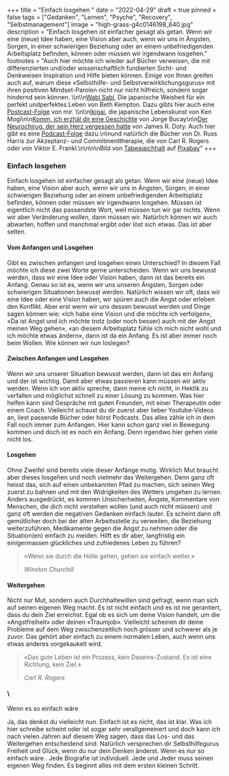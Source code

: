 +++
title = "Einfach losgehen "
date = "2022-04-29"
draft = true
pinned = false
tags = ["Gedanken", "Lernen", "Psyche", "Recovery", "Selbstmanagement"]
image = "high-grass-g4c0146198_640.jpg"
description = "Einfach losgehen ist einfacher gesagt als getan. Wenn wir eine (neue) Idee haben, eine Vision aber auch, wenn wir uns in Ängsten, Sorgen, in einer schwierigen Beziehung oder an einem unbefriedigenden Arbeitsplatz befinden, können oder müssen wir irgendwann losgehen."
footnotes = "Auch hier möchte ich wieder auf Bücher verweisen, die mit differenzierten und/oder wissenschaftlich fundierten Sicht- und Denkweisen Inspiration und Hilfe bieten können. Einige von Ihnen greifen auch auf, warum diese «Selbsthilfe- und Selbstverwirklichungsgurus» mit ihren positiven Mindset-Parolen nicht nur nicht hilfreich, sondern sogar hindernd sein können. \\\n\\\n[Wabi Sabi](https://www.exlibris.ch/de/buecher-buch/deutschsprachige-buecher/beth-kempton/wabi-sabi/id/9783431041194?gclid=CjwKCAjw9qiTBhBbEiwAp-GE0Z5wmlaBbSeAeY8teIsFN_SCByCEVG_qZ1rpDZ5GD9kNfLGhV2bVXxoC3-8QAvD_BwE&gclsrc=aw.ds), Die japanische Weisheit für ein perfekt undperfektes Leben von Beth Kempton. Dazu gibts hier auch eine [Postcast-Folge](https://entwicklungsfreiraum.podigee.io/4-wabi-sabi) von mir. \\\n\\\n[Ikigai](https://www.bensblog.ch/ikigai-schon-wieder/), die japanische Lebenskunst von Ken Mogi\n\n[Komm, ich erzhäl dir eine Geschichte](https://www.exlibris.ch/de/suche/?q=komm%20ich%20erzähl%20dir%20eine%20geschichte&Kategorie=Bücher%3EBücher%20Deutsch) von Jorge Bucay\n\n[Der Neurochirug, der sein Herz vergessen hatte](https://www.exlibris.ch/de/buecher-buch/deutschsprachige-buecher/james-r-doty/der-neurochirurg-der-sein-herz-vergessen-hatte/id/9783958031104?gclid=CjwKCAjw9qiTBhBbEiwAp-GE0ZpXVjDvCMpxRKUGC5g_VETflN2nabaOS_9Z2-WNaxUksD4T30T-BBoCplAQAvD_BwE&gclsrc=aw.ds) von James R. Doty. Auch hier gibt es eine [Podcast-Folge](https://entwicklungsfreiraum.podigee.io/31-neue-episode#t=2) dazu.\n\nund natürlich die Bücher von Dr. Russ Harris zur Akzeptanz- und Commitmenttherapie, die von Carl R. Rogers oder von Viktor E. Frankl.\n\n\n\nBild von [Tabeajaichhalt](https://pixabay.com/de/users/tabeajaichhalt-745002/?utm_source=link-attribution&utm_medium=referral&utm_campaign=image&utm_content=1504289) auf [Pixabay](https://pixabay.com/de/?utm_source=link-attribution&utm_medium=referral&utm_campaign=image&utm_content=1504289)"
+++
### Einfach losgehen

Einfach losgehen ist einfacher gesagt als getan. Wenn wir eine (neue) Idee haben, eine Vision aber auch, wenn wir uns in Ängsten, Sorgen, in einer schwierigen Beziehung oder an einem unbefriedigenden Arbeitsplatz befinden, können oder müssen wir irgendwann losgehen. Müssen ist eigentlich nicht das passendste Wort, weil müssen tun wir gar nichts. Wenn wir aber Veränderung wollen, dann müssen wir. Natürlich können wir auch abwarten, hoffen und manchmal ergibt oder löst sich etwas. Das ist aber selten. 

#### Vom Anfangen und Losgehen

Gibt es zwischen anfangen und losgehen einen Unterschied? In diesem Fall möchte ich diese zwei Worte gerne unterscheiden. Wenn wir uns bewusst werden, dass wir eine Idee oder Vision haben, dann ist das bereits ein Anfang. Genau so ist es, wenn wir uns unseren Ängsten, Sorgen oder schwierigen Situationen bewusst werden. Natürlich wissen wir oft, dass wir eine Idee oder eine Vision haben, wir spüren auch die Angst oder erleben den Konflikt. Aber erst wenn wir uns dessen bewusst werden und Dinge sagen können wie: «Ich habe eine Vision und die möchte ich verfolgen», «Da ist Angst und ich möchte trotz (oder noch besser) auch mit der Angst meinen Weg gehen», «an diesem Arbeitsplatz fühle ich mich nicht wohl und ich möchte etwas ändern», dann ist da ein Anfang. Es ist aber immer noch beim Wollen. Wie können wir nun loslegen?

#### Zwischen Anfangen und Losgehen

Wenn wir uns unserer Situation bewusst werden, dann ist das ein Anfang und der ist wichtig. Damit aber etwas passieren kann müssen wir aktiv werden. Wenn ich von aktiv spreche, dann meine ich nicht, in Hektik zu verfallen und möglichst schnell zu einer Lösung zu kommen. Was hier helfen kann sind Gespräche mit guten Freunden, mit einer Therapeutin oder einem Coach. Vielleicht schaust du dir zuerst aber lieber Youtube-Videos an, liest passende Bücher oder hörst Podcasts. Das alles zähle ich in dem Fall noch immer zum Anfangen. Hier kann schon ganz viel in Bewegung kommen und doch ist es noch ein Anfang. Denn irgendwo hier gehen viele nicht los. 

#### Losgehen

Ohne Zweifel sind bereits viele dieser Anfänge mutig. Wirklich Mut braucht aber dieses losgehen und noch vielmehr das Weitergehen. Denn ganz oft heisst das, sich auf einen unbekannten Pfad zu machen, sich seinen Weg zuerst zu bahnen und mit den Widrigkeiten des Wetters umgehen zu lernen. Anders ausgedrückt, es kommen Unsicherheiten, Ängste, Kommentare von Menschen, die dich nicht verstehen wollen (und auch nicht müssen) und ganz oft werden die negativen Gedanken einfach lauter. Es scheint dann oft gemütlicher doch bei der alten Arbeitsstelle zu verweilen, die Beziehung weiterzuführen, Medikamente gegen die Angst zu nehmen oder die Situation(en) einfach zu meiden. Hilft es dir aber, langfristig ein einigermassen glückliches und zufriedenes Leben zu führen?

> «Wenn sie durch die Hölle gehen, gehen sie einfach weiter.» 
>
> *Winston Churchill*

#### Weitergehen

Nicht nur Mut, sondern auch Durchhaltewillen sind gefragt, wenn man sich auf seinen eigenen Weg macht. Es ist nicht einfach und es ist nie gerantiert, dass du dein Ziel erreichst. Egal ob es sich um deine Vision handelt, um die «Angstfreiheit» oder deinen «Traumjob». Vielleicht scheinen dir deine Probleme auf dem Weg zwischenzeitlich noch grösser und schwerer als je zuvor. Das gehört aber einfach zu einem normalen Leben, auch wenn uns etwas anderes vorgekaukelt wird. 

> «Das gute Leben ist ein Prozess, kein Daseins-Zustand. Es ist eine Richtung, kein Ziel.»
>
> *Carl R. Rogers*

#### \
Wenn es so einfach wäre

Ja, das denkst du vielleicht nun. Einfach ist es nicht, das ist klar. Was ich hier schreibe scheint oder ist sogar sehr verallgemeinert und doch kann ich nach vielen Jahren auf diesem Weg sagen, dass das Los- und das Weitergehen entscheidend sind. Natürlich versprechen dir Selbsthilfegurus Freiheit und Glück, wenn du nur dein Denken änderst. Wenn es nur so einfach wäre.. Jede Biografie ist individuell. Jede und Jeder muss seinen eigenen Weg finden. Es beginnt alles mit dem ersten kleinen Schritt.